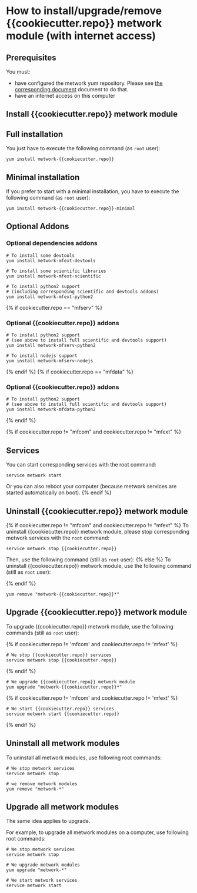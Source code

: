 # How to install/upgrade/remove {{cookiecutter.repo}} metwork module (with internet access)

[//]: # (automatically generated from https://github.com/metwork-framework/resources/blob/master/cookiecutter/_%7B%7Bcookiecutter.repo%7D%7D/.metwork-framework/install_a_metwork_package.md)

## Prerequisites

You must:

- have configured the metwork yum repository. Please see [the corresponding document](configure_metwork_repo.md) document to do that.
- have an internet access on this computer

## Install {{cookiecutter.repo}} metwork module

## Full installation

You just have to execute the following command (as `root` user):

```
yum install metwork-{{cookiecutter.repo}}
```

## Minimal installation

If you prefer to start with a minimal installation, you have to execute the following command
(as `root` user):

```
yum install metwork-{{cookiecutter.repo}}-minimal
```

## Optional Addons

### Optional dependencies addons

```
# To install some devtools
yum install metwork-mfext-devtools

# To install some scientific libraries
yum install metwork-mfext-scientific

# To install python2 support
# (including corresponding scientific and devtools addons)
yum install metwork-mfext-python2
```

{% if cookiecutter.repo == "mfserv" %}

### Optional {{cookiecutter.repo}} addons

```
# To install python2 support
# (see above to install full scientific and devtools support)
yum install metwork-mfserv-python2

# To install nodejs support
yum install metwork-mfserv-nodejs
```
{% endif %}
{% if cookiecutter.repo == "mfdata" %}

### Optional {{cookiecutter.repo}} addons

```
# To install python2 support
# (see above to install full scientific and devtools support)
yum install metwork-mfdata-python2
```
{% endif %}

{% if cookiecutter.repo != "mfcom" and cookiecutter.repo != "mfext" %}
## Services

You can start corresponding services with the root command:

```
service metwork start
```

Or you can also reboot your computer (because metwork services are started automatically on boot).
{% endif %}


## Uninstall {{cookiecutter.repo}} metwork module

{% if cookiecutter.repo != "mfcom" and cookiecutter.repo != "mfext" %}
To uninstall {{cookiecutter.repo}} metwork module, please stop corresponding metwork services with the `root` command:

```
service metwork stop {{cookiecutter.repo}}
```

Then, use the following command (still as `root` user):
{% else %}
To uninstall {{cookiecutter.repo}} metwork module, use the following command (still as `root` user):

{% endif %}

```
yum remove "metwork-{{cookiecutter.repo}}*"
```

## Upgrade {{cookiecutter.repo}} metwork module

To upgrade {{cookiecutter.repo}} metwork module, use the following commands (still as `root` user):

{% if cookiecutter.repo != 'mfcom' and cookiecutter.repo != 'mfext' %}
```
# We stop {{cookiecutter.repo}} services
service metwork stop {{cookiecutter.repo}}
```
{% endif %}

```
# We upgrade {{cookiecutter.repo}} metwork module
yum upgrade "metwork-{{cookiecutter.repo}}*"
```

{% if cookiecutter.repo != 'mfcom' and cookiecutter.repo != 'mfext' %}
```
# We start {{cookiecutter.repo}} services
service metwork start {{cookiecutter.repo}}
```
{% endif %}

## Uninstall all metwork modules

To uninstall all metwork modules, use following root commands:

```
# We stop metwork services
service metwork stop

# we remove metwork modules
yum remove "metwork-*"
```

## Upgrade all metwork modules

The same idea applies to upgrade.

For example, to upgrade all metwork modules on a computer, use following root commands:

```
# We stop metwork services
service metwork stop

# We upgrade metwork modules
yum upgrade "metwork-*"

# We start metwork services
service metwork start
```
